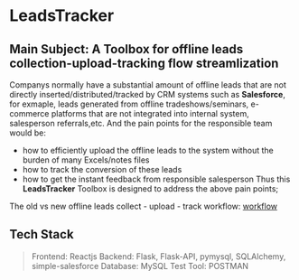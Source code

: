 # LeadsTracker
## Main Subject: A Toolbox for offline leads collection-upload-tracking flow streamlization
Companys normally have a substantial amount of offline leads that are not directly inserted/distributed/tracked by CRM systems such as __Salesforce__, for exmaple, leads generated from offline tradeshows/seminars, e-commerce platforms that are not integrated into internal system, salesperson referrals,etc.
And the pain points for the responsible team would be:
- how to efficiently upload the offline leads to the system without the burden of many Excels/notes files
- how to track the conversion of these leads
- how to get the instant feedback from responsible salesperson
Thus this **LeadsTracker** Toolbox is designed to address the above pain points;

The old vs new offline leads collect - upload - track workflow:
[workflow](https://github.com/ZiningJin/LeadsTracker/blob/main/flowchart.drawio.png)

## Tech Stack
> Frontend: Reactjs
> Backend: Flask, Flask-API, pymysql, SQLAlchemy, simple-salesforce
> Database: MySQL
> Test Tool: POSTMAN
